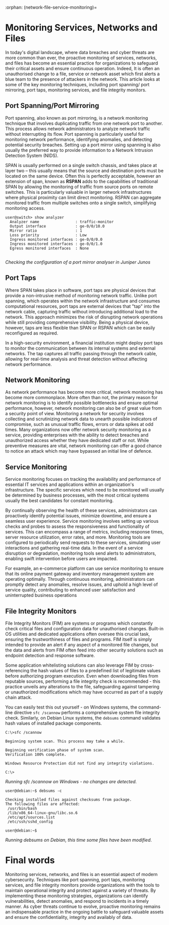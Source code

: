 :orphan:
(network-file-service-monitoring)=

# Monitoring Services, Networks and Files

In today's digital landscape, where data breaches and cyber threats are more common than ever, the proactive monitoring of services, networks, and files has become an essential practice for organizations to safeguard their critical assets and ensure continuous operation. Indeed,  It is often an unauthorised change to a file, service or network asset which first alerts a blue team to the presence of attackers in the network. This article looks at some of the key monitoring techniques, including port spanning/ port mirroring, port taps, monitoring services, and file integrity monitors.

 

## Port Spanning/Port Mirroring

Port spanning, also known as port mirroring, is a network monitoring technique that involves duplicating traffic from one network port to another. This process allows network administrators to analyze network traffic without interrupting its flow. Port spanning is particularly useful for monitoring network performance, identifying anomalies, and detecting potential security breaches. Setting up a port mirror using spanning is also usually the preferred way to provide information to a Network Intrusion Detection System (NIDS).

SPAN is usually performed on a single switch chassis, and takes place at layer two – this usually means that the source and destination ports must be located on the same device. Often this is perfectly acceptable, however an extension of span, known as **RSPAN** adds to the capabilities of traditional SPAN by allowing the monitoring of traffic from source ports on remote switches. This is particularly valuable in larger network infrastructures where physical proximity can limit direct monitoring. RSPAN can aggregate monitored traffic from multiple switches onto a single switch, simplifying monitoring access. 

```
user@switch> show analyzer
  Analyzer name                : traffic-monitor
  Output interface             : ge-0/0/10.0
  Mirror ratio                 : 1
  Loss priority                : Low
  Ingress monitored interfaces : ge-0/0/0.0
  Ingress monitored interfaces : ge-0/0/1.0
  Egress monitored interfaces  : None
 
```

 *Checking the configuration of a port mirror analyser in Juniper Junos*



## Port Taps

Where SPAN takes place in software, port taps are physical devices that provide a non-intrusive method of monitoring network traffic. Unlike port spanning, which operates within the network infrastructure and consumes computational resources, port taps are external devices that "tap" into the network cable, capturing traffic without introducing additional load to the network. This approach minimizes the risk of disrupting network operations while still providing comprehensive visibility. Being a physical device, however, taps are less flexible than SPAN or RSPAN which can be easily reconfigured as required. 

In a high-security environment, a financial institution might deploy port taps to monitor the communication between its internal systems and external networks. The tap captures all traffic passing through the network cable, allowing for real-time analysis and threat detection without affecting network performance. 



## **Network Monitoring** 

As network performance has become more critical, network monitoring has become more commonplace. More often than not, the primary reason for network monitoring is to identify possible bottlenecks and ensure optimal performance, however, network monitoring can also be of great value from a security point of view. Monitoring a network for security involves collecting and scrutinizing network data to unearth possible indicators of compromise, such as unusual traffic flows, errors or data spikes at odd times. Many organizations now offer network security monitoring as a service, providing enterprises with the ability to detect breaches and unauthorized access whether they have dedicated staff or not. While preventive measures are vital, network monitoring can offer a good chance to notice an attack which may have bypassed an initial line of defence. 

 

## Service Monitoring 

Service monitoring focuses on tracking the availability and performance of essential IT services and applications within an organization's infrastructure. The specific services which need to be monitored will usually be determined by business processes, with the most critical systems usually the best candidates for constant monitoring. 

By continually observing the health of these services, administrators can proactively identify potential issues, minimize downtime, and ensure a seamless user experience. Service monitoring involves setting up various checks and probes to assess the responsiveness and functionality of services. This can encompass a range of metrics, including response times, server resource utilization, error rates, and more. Monitoring tools are configured to periodically send requests to these services, simulating user interactions and gathering real-time data. In the event of a service disruption or degradation, monitoring tools send alerts to administrators, enabling swift intervention before users are impacted. 

For example, an e-commerce platform can use service monitoring to ensure that its online payment gateway and inventory management system are operating optimally. Through continuous monitoring, administrators can promptly detect any anomalies, resolve issues, and uphold a high level of service quality, contributing to enhanced user satisfaction and uninterrupted business operations

 

## File Integrity Monitors

File Integrity Monitors (FIM) are systems or programs which constantly check critical files and configuration data for unauthorised changes.  Built-in OS utilities and dedicated applications often oversee this crucial task, ensuring the trustworthiness of files and programs. FIM itself is simply intended to provide an alert if any aspect of a monitored file changes, but the data and alerts from FIM often feed into other security solutions such as endpoint detection and response software.

Some application whitelisting solutions can also leverage FIM by cross-referencing the hash values of files to a predefined list of legitimate values before authorizing program execution. Even when downloading files from reputable sources, performing a file integrity check is recommended - this practice unveils any alterations to the file, safeguarding against tampering or unauthorized modifications which may have occurred as part of a supply chain attack.  

You can easily test this out yourself - on Windows systems, the command-line directive `sfc /scannow` performs a comprehensive system file integrity check. Similarly, on Debian Linux systems, the `debsums` command validates hash values of installed package components.

```
C:\>sfc /scannow

Beginning system scan. This process may take a while.

Beginning verification phase of system scan.
Verification 100% complete.

Windows Resource Protection did not find any integrity violations.

C:\>
```

*Running sfc /scannow on Windows - no changes are detected.*

```
user@debian:~$ debsums -c

Checking installed files against checksums from package.
The following files are affected:
 /usr/bin/bash
 /lib/x86_64-linux-gnu/libc.so.6
 /etc/apt/sources.list
 /etc/ssh/sshd_config

user@debian:~$
```

*Running debsums on Debian, this time some files have been modified*.

# Final words

Monitoring services, networks, and files is an essential aspect of modern cybersecurity. Techniques like port spanning, port taps, monitoring services, and file integrity monitors provide organizations with the tools to maintain operational integrity and protect against a variety of threats. By implementing these monitoring strategies, organizations can identify vulnerabilities, detect anomalies, and respond to incidents in a timely manner. As cyber threats continue to evolve, proactive monitoring remains an indispensable practice in the ongoing battle to safeguard valuable assets and ensure the confidentiality, integrity and availably of data.
